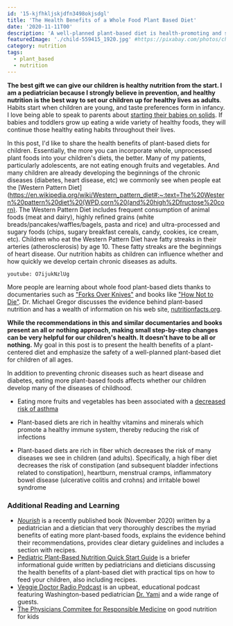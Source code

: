 ```yaml
---
id: '15-kjfhkljskjdfn3498okjsdgl'
title: 'The Health Benefits of a Whole Food Plant Based Diet'
date: '2020-11-11T00'
description: 'A well-planned plant-based diet is health-promoting and safe for children of all ages'
featuredImage: './child-559415_1920.jpg' #https://pixabay.com/photos/child-eating-corn-health-kid-boy-559415/
category: nutrition
tags:
  - plant_based
  - nutrition
---
```


**The best gift we can give our children is healthy nutrition from the start. I am a pediatrician because I strongly believe in prevention, and healthy nutrition is the best way to set our children up for healthy lives as adults**. Habits start when children are young, and taste preferences form in infancy. I love being able to speak to parents about [starting their babies on solids](https://www.drnadiv.com/6-to-12-months/). If babies and toddlers grow up eating a wide variety of healthy foods, they will continue those healthy eating habits throughout their lives.

In this post, I'd like to share the health benefits of plant-based diets for children. Essentially, the more you can incorporate whole, unprocessed plant foods into your children's diets, the better. Many of my patients, particularly adolescents, are not eating enough fruits and vegetables. And many children are already developing the beginnings of the chronic diseases (diabetes, heart disease, etc) we commonly see when people eat the [Western Pattern Diet](https://en.wikipedia.org/wiki/Western_pattern_diet#:~:text=The%20Western%20pattern%20diet%20(WPD,corn%20(and%20high%2Dfructose%20corn). The Western Pattern Diet includes frequent consumption of animal foods (meat and dairy), highly refined grains (white breads/pancakes/waffles/bagels, pasta and rice) and ultra-processed and sugary foods (chips, sugary breakfast cereals, candy, cookies, ice cream, etc). Children who eat the Western Pattern Diet have fatty streaks in their arteries (atherosclerosis) by age 10. These fatty streaks are the beginnings of heart disease. Our nutrition habits as children can influence whether and how quickly we develop certain chronic diseases as adults.

`youtube: O7ijukNzlUg`

More people are learning about whole food plant-based diets thanks to documentaries such as ["Forks Over Knives"](https://www.forksoverknives.com/) and books like ["How Not to Die"](https://nutritionfacts.org/book/how-not-to-die/). Dr. Michael Gregor discusses the evidence behind plant-based nutrition and has a wealth of information on his web site, [nutritionfacts.org](nutritionfacts.org). 

**While the recommendations in this and similar documentaries and books present an all or nothing approach, making small step-by-step changes can be very helpful for our children's health. It doesn't have to be all or nothing.** My goal in this post is to present the health benefits of a plant-centered diet and emphasize the safety of a well-planned plant-based diet for children of all ages.

In addition to preventing chronic diseases such as heart disease and diabetes, eating more plant-based foods affects whether our children develop many of the diseases of childhood. 

* Eating more fruits and vegetables has been associated with a [decreased risk of asthma](https://www.unboundmedicine.com/medline/citation/24947126/full_citation)

* Plant-based diets are rich in healthy vitamins and minerals which promote a healthy immune system, thereby reducing the risk of infections

* Plant-based diets are rich in fiber which decreases the risk of many diseases we see in children (and adults). Specifically, a high fiber diet decreases the risk of constipation (and subsequent bladder infections related to constipation), heartburn, menstrual cramps, inflammatory bowel disease (ulcerative colitis and crohns) and irritable bowel syndrome

### Additional Reading and Learning
 * [_Nourish_](https://nourishthebook.com/) is a recently published book (November 2020) written by a pediatrician and a dietician that very thoroughly describes the myriad benefits of eating more plant-based foods, explains the evidence behind their recommendations, provides clear dietary guidelines and includes a section with recipes.
 * [Pediatric Plant-Based Nutrition Quick Start Guide](https://plantricianproject.org/quickstartguide) is a briefer informational guide written by pediatricians and dieticians discussing the health benefits of a plant-based diet with practical tips on how to feed your children, also including recipes. 
 * [Veggie Doctor Radio Podcast](https://veggiedoctor.libsyn.com/) is an upbeat, educational podcast featuring Washington-based pediatrician [Dr. Yami](https://www.doctoryami.com/) and a wide range of guests. 
 * [The Physicians Commitee for Responsible Medicine](https://www.pcrm.org/good-nutrition/nutrition-for-kids) on good nutrition for kids
 
